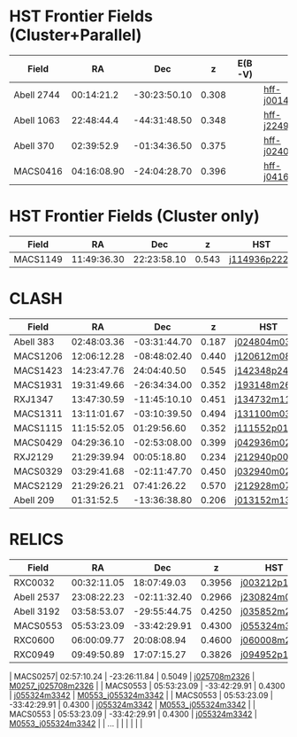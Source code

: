 HST Frontier Fields (Cluster+Parallel)
===================

| Field       |   RA    |  Dec  |  z  | E(B-V)|  HST                                                                                                                     |  IRAC  |
|-------------|---------|-------|-----|------|--------------------------------------------------------------------------------------------------------------------------|--------|
|  Abell 2744 |  00:14:21.2       |-30:23:50.10       | 0.308    | | [hff-j001408m3023](https://s3.amazonaws.com/grizli-v1/Pipeline/hff-j001408m3023/Prep/hff-j001408m3023.summary.html)      |  [A2744_hff-j001408m3023](https://s3.amazonaws.com/grizli-v1/Pipeline/hff-j001408m3023/Photometry/index.html)      |
|  Abell 1063     |  22:48:44.4       | -44:31:48.50      | 0.348    | |  [hff-j224900m4432](https://s3.amazonaws.com/grizli-v1/Pipeline/hff-j224900m4432/Prep/hff-j224900m4432.summary.html)                                                                                                                   |  [ A1063_hff-j224900m4432](https://s3.amazonaws.com/grizli-v1/Pipeline/hff-j224900m4432/Photometry/index.html)      |
| Abell 370|      02:39:52.9    | -01:34:36.50               | 0.375| | [hff-j024004m0136](https://s3.amazonaws.com/grizli-v1/Pipeline/hff-j024004m0136/Prep/hff-j024004m0136.summary.html) | [A370_hff-j024004m0136](https://s3.amazonaws.com/grizli-v1/Pipeline/hff-j024004m0136/Photometry/index.html)  |
|   MACS0416    | 04:16:08.90        |  -24:04:28.70     | 0.396    | |    [hff-j041620m2406](https://s3.amazonaws.com/grizli-v1/Pipeline/hff-j041620m2406/Prep/hff-j041620m2406.summary.html) | [M0416_hff-j041620m2406](https://s3.amazonaws.com/grizli-v1/Pipeline/hff-j041620m2406/Photometry/index.html)      |

HST Frontier Fields (Cluster only)
===================

| Field       |   RA    |  Dec  |  z  |  HST                                                                                                                     |  IRAC  |
|-------------|---------|-------|-----|--------------------------------------------------------------------------------------------------------------------------|--------|
|MACS1149   |11:49:36.30 |22:23:58.10| 0.543                  | [j114936p2222](https://s3.amazonaws.com/grizli-v1/Pipeline/j114936p2222/Prep/j114936p2222.summary.html)| [M1149_j114936p2222](https://s3.amazonaws.com/grizli-v1/Pipeline/j114936p2222/Photometry/index.html)


CLASH
=====

| Field       |   RA    |  Dec  |  z  |  HST                                                                                                                     |  IRAC  |
|-------------|---------|-------|-----|--------------------------------------------------------------------------------------------------------------------------|--------|
|  Abell 383 |  02:48:03.36       | -03:31:44.70      |  0.187   | [j024804m0332](https://s3.amazonaws.com/grizli-v1/Pipeline/j024804m0332/Prep/j024804m0332.summary.html)      | [A383_j024804m0332](https://s3.amazonaws.com/grizli-v1/Pipeline/j024804m0332/Photometry/index.html)        |
|  MACS1206       |   12:06:12.28      |  -08:48:02.40     | 0.440    | [j120612m0848](https://s3.amazonaws.com/grizli-v1/Pipeline/j120612m0848/Prep/j120612m0848.summary.html)     | [M1206_j120612m0848](https://s3.amazonaws.com/grizli-v1/Pipeline/j120612m0848/Photometry/index.html)       |
|  MACS1423        | 14:23:47.76        | 24:04:40.50      |  0.545   | [j142348p2405](https://s3.amazonaws.com/grizli-v1/Pipeline/j142348p2405/Prep/j142348p2405.summary.html)                                                                                                                        | [M1423-j142348p2405](https://s3.amazonaws.com/grizli-v1/Pipeline/j142348p2405/Photometry/index.html)       |
|  MACS1931       |   19:31:49.66       |  -26:34:34.00     |  0.352   |  [j193148m2635](https://s3.amazonaws.com/grizli-v1/Pipeline/j193148m2635/Prep/j193148m2635.summary.html)                                                                                                                      |  [M1931_j193148m2635](https://s3.amazonaws.com/grizli-v1/Pipeline/j193148m2635/Photometry/index.html)      |
|  RXJ1347        | 13:47:30.59         |  -11:45:10.10     | 0.451|  [j134732m1145](https://s3.amazonaws.com/grizli-v1/Pipeline/j134732m1145/Prep/j134732m1145.summary.html)                                                                                                                        | [RXJ1347_j134732m1145](https://s3.amazonaws.com/grizli-v1/Pipeline/j134732m1145/Photometry/index.html)       |
|  MACS1311   |  13:11:01.67       |  -03:10:39.50     | 0.494    |  [j131100m0311](https://s3.amazonaws.com/grizli-v1/Pipeline/j131100m0311/Prep/j131100m0311.summary.html)                                                                                                                       | [M1311_j131100m0311](https://s3.amazonaws.com/grizli-v1/Pipeline/j131100m0311/Photometry/index.html)       |
|  MACS1115        |  11:15:52.05       | 01:29:56.60      | 0.352    |  [j111552p0130](https://s3.amazonaws.com/grizli-v1/Pipeline/j111552p0130/Prep/j111552p0130.summary.html)                                                                                                                       |  [M1115_j111552p0130](https://s3.amazonaws.com/grizli-v1/Pipeline/j111552p0130/Photometry/index.html)     |
|  MACS0429        | 04:29:36.10        |  -02:53:08.00     | 0.399    |  [j042936m0253](https://s3.amazonaws.com/grizli-v1/Pipeline/j042936m0253/Prep/j042936m0253.summary.html)                                                                                                                        | [M0429_j042936m0253](https://s3.amazonaws.com/grizli-v1/Pipeline/j042936m0253/Photometry/index.html)        |
|  RXJ2129      |  21:29:39.94       |  00:05:18.80     | 0.234    |  [j212940p0005](https://s3.amazonaws.com/grizli-v1/Pipeline/j212940p0005/Prep/j212940p0005.summary.html) | [RXJ2129_j212940p0005](https://s3.amazonaws.com/grizli-v1/Pipeline/j212940p0005/Photometry/index.html)|
|  MACS0329      |  03:29:41.68       |  -02:11:47.70      | 0.450    |  [j032940m0212](https://s3.amazonaws.com/grizli-v1/Pipeline/j032940m0212/Prep/j032940m0212.summary.html) | [M0329_j032940m0212](https://s3.amazonaws.com/grizli-v1/Pipeline/j032940m0212/Photometry/index.html)|
|  MACS2129      |  21:29:26.21     |  07:41:26.22    | 0.570    |  [j212928m0741](https://s3.amazonaws.com/grizli-v1/Pipeline/j212928m0741/Prep/j212928m0741.summary.html) | [M2129_j212928m0741](https://s3.amazonaws.com/grizli-v1/Pipeline/j212928m0741/Photometry/index.html)|
|  Abell 209      |  01:31:52.5      |  -13:36:38.80      | 0.206    |  [j013152m1337](https://s3.amazonaws.com/grizli-v1/Pipeline/j013152m1337/Prep/j013152m1337.summary.html) | [A209_j013152m1337](https://s3.amazonaws.com/grizli-v1/Pipeline/j013152m1337/Photometry/index.html)|

RELICS
======

| Field       |   RA    |  Dec  |  z  |  HST                                                                                                                     |  IRAC  |
|-------------|---------|-------|-----|--------------------------------------------------------------------------------------------------------------------------|--------|
|  RXC0032|  00:32:11.05        | 18:07:49.03     |  0.3956  | [j003212p1808](https://s3.amazonaws.com/grizli-v1/Pipeline/j003212p1808/Prep/j003212p1808.summary.html)      | [RXC0032_j003212p1808](https://s3.amazonaws.com/grizli-v1/Pipeline/j003212p1808/Photometry/index.html)       |
|  Abell 2537|  23:08:22.23        |  -02:11:32.40    |  0.2966  | [j230824m0212](https://s3.amazonaws.com/grizli-v1/Pipeline/j230824m0212/Prep/j230824m0212.summary.html)      | [A2537_j230824m0212](https://s3.amazonaws.com/grizli-v1/Pipeline/j230824m0212/Photometry/index.html)       |
|  Abell 3192 |  03:58:53.07        | -29:55:44.75     |  0.4250  | [j035852m2956](https://s3.amazonaws.com/grizli-v1/Pipeline/j035852m2956/Prep/j035852m2956.summary.html)      | [A3192_j035852m2956](https://s3.amazonaws.com/grizli-v1/Pipeline/j035852m2956/Photometry/index.html)       |
|  MACS0553 |  05:53:23.09         | -33:42:29.91    |  0.4300  | [j055324m3342](https://s3.amazonaws.com/grizli-v1/Pipeline/j055324m3342/Prep/j055324m3342.summary.html)      | [M0553_j055324m3342](https://s3.amazonaws.com/grizli-v1/Pipeline/j055324m3342/Photometry/index.html)       |
|  RXC0600 |  06:00:09.77         | 20:08:08.94    |  0.4600  | [j060008m2008](https://s3.amazonaws.com/grizli-v1/Pipeline/j060008m2008/Prep/j060008m2008.summary.html)      | [RXC0600_j060008m2008](https://s3.amazonaws.com/grizli-v1/Pipeline/j060008m2008/Photometry/index.html)       |
|  RXC0949 | 09:49:50.89         | 17:07:15.27    |  0.3826  | [j094952p1707](https://s3.amazonaws.com/grizli-v1/Pipeline/j094952p1707/Prep/j094952p1707.summary.html)      | [RXC0949_j094952p1707](https://s3.amazonaws.com/grizli-v1/Pipeline/j094952p1707/Photometry/index.html)       |

| MACS0257|  02:57:10.24         | -23:26:11.84   |  0.5049  | [j025708m2326](https://s3.amazonaws.com/grizli-v1/Pipeline/j025708m2326/Prep/j025708m2326.summary.html)      | [M0257_j025708m2326](https://s3.amazonaws.com/grizli-v1/Pipeline/j025708m2326/Photometry/index.html)       |
|  MACS0553 |  05:53:23.09         | -33:42:29.91    |  0.4300  | [j055324m3342](https://s3.amazonaws.com/grizli-v1/Pipeline/j055324m3342/Prep/j055324m3342.summary.html)      | [M0553_j055324m3342](https://s3.amazonaws.com/grizli-v1/Pipeline/j055324m3342/Photometry/index.html)       |
|  MACS0553 |  05:53:23.09         | -33:42:29.91    |  0.4300  | [j055324m3342](https://s3.amazonaws.com/grizli-v1/Pipeline/j055324m3342/Prep/j055324m3342.summary.html)      | [M0553_j055324m3342](https://s3.amazonaws.com/grizli-v1/Pipeline/j055324m3342/Photometry/index.html)       |
|  MACS0553 |  05:53:23.09         | -33:42:29.91    |  0.4300  | [j055324m3342](https://s3.amazonaws.com/grizli-v1/Pipeline/j055324m3342/Prep/j055324m3342.summary.html)      | [M0553_j055324m3342](https://s3.amazonaws.com/grizli-v1/Pipeline/j055324m3342/Photometry/index.html)       |
|  ...        |         |       |     |                                                                                                                          |        |
